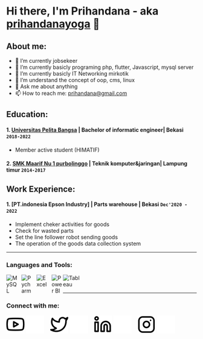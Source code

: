 # Hi there, I'm Prihandana - aka [prihandanayoga](https://www.youtube.com/channel/UC15ajfCEfJGsGv4uNqhMWAA) 👋
## About me:
- 🔭 I’m currently jobsekeer
- 🌱 I’m currently basicly programing php, flutter, Javascript, mysql server
- 🌱 I’m currently basicly IT Networking mirkotik
- 🤔 I’m understand the concept of oop, cms, linux
- 💬 Ask me about anything
- 📫 How to reach me: prihandana@gmail.com

## Education:

#### 1. [Universitas Pelita Bangsa](https://www.upb.ac.id) | Bachelor of informatic engineer| Bekasi `2018-2022`
   - Member active student (HIMATIF)
  
 #### 2. [SMK Maarif Nu 1 purbolinggo](https://smkmaarifpurbolinggo.sch.id/) | Teknik komputer&jaringan| Lampung timur `2014-2017`
  

## Work Experience:
#### 1. [PT.indonesia Epson Industry] | Parts warehouse | Bekasi `Dec'2020 - 2022`
  - Implement cheker activities for goods
   - Check for wasted parts
   - Set the line follower robot sending goods
   - The operation of the goods data collection system
---

### Languages and Tools:

[<img align="left" alt="MySQL" width="30px" src="https://cdn.jsdelivr.net/gh/devicons/devicon/icons/mysql/mysql-original.svg" style="padding-right:10px;" />][webdev]
[<img align="left" alt="Pycharm" width="30px" src="https://upload.wikimedia.org/wikipedia/commons/thumb/1/1d/PyCharm_Icon.svg/220px-PyCharm_Icon.svg.png" style="padding-right:10px;" />][webdev]
[<img align="left" alt="Excel" width="30px" src="https://is2-ssl.mzstatic.com/image/thumb/Purple126/v4/a8/fd/5a/a8fd5a84-c6f1-355f-3b9f-6e86598efaa3/XCEL.png/1200x630bb.png" style="padding-right:10px;" />][webdev]
[<img align="left" alt="Power BI" width="30px" src="https://powerbi.microsoft.com/pictures/application-logos/svg/powerbi.svg" style="padding-right:0px;" />][webdev]
[<img align="left" alt="Tableau" width="50px" src="https://logos-world.net/wp-content/uploads/2021/10/Tableau-Symbol.png" style="padding-right:10px;" />][webdev]

<br />
<br />

---
### Connect with me:

[![website](./img/youtube-light.svg)](https://www.youtube.com/channel/UC22xix7qvwpYWnSQ5QEYtAQ#gh-light-mode-only)
[![website](./img/youtube-dark.svg)](https://www.youtube.com/channel/UC22xix7qvwpYWnSQ5QEYtAQ#gh-dark-mode-only)
&nbsp;&nbsp;
[![website](./img/twitter-light.svg)](https://twitter.com/vincentwwidyan#gh-light-mode-only)
[![website](./img/twitter-dark.svg)](https://twitter.com/vincentwwidyan#gh-dark-mode-only)
&nbsp;&nbsp;
[![website](./img/linkedin-light.svg)](https://www.linkedin.com/in/vincentwidyan#gh-light-mode-only)
[![website](./img/linkedin-dark.svg)](https://www.linkedin.com/in/vincentwidyan#gh-dark-mode-only)
&nbsp;&nbsp;
[![website](./img/instagram-light.svg)](https://instagram.com/vincentwwidyan#gh-light-mode-only)
[![website](./img/instagram-dark.svg)](https://instagram.com/vincentwwidyan#gh-dark-mode-only)



[webdev]: https://github.com/vincentwidyan/vincentwidyan
